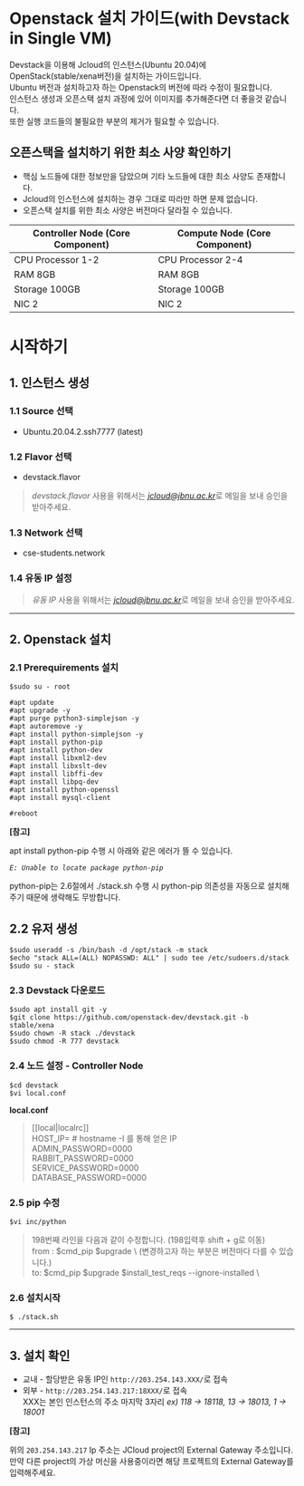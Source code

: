 # Openstack 설치 가이드(with Devstack in Single VM)
Devstack을 이용해 Jcloud의 인스턴스(Ubuntu 20.04)에 OpenStack(stable/xena버전)을 설치하는 가이드입니다.  
Ubuntu 버전과 설치하고자 하는 Openstack의 버전에 따라 수정이 필요합니다.  
인스턴스 생성과 오픈스택 설치 과정에 있어 이미지를 추가해준다면 더 좋을것 같습니다.  
또한 실행 코드들의 불필요한 부분의 제거가 필요할 수 있습니다.  

## 오픈스택을 설치하기 위한 최소 사양 확인하기
* 핵심 노드들에 대한 정보만을 담았으며 기타 노드들에 대한 최소 사양도 존재합니다.  
* Jcloud의 인스턴스에 설치하는 경우 그대로 따라만 하면 문제 없습니다.  
* 오픈스택 설치를 위한 최소 사양은 버전마다 달라질 수 있습니다.  

|Controller Node (Core Component)|Compute Node (Core Component)|
|------|---|
|CPU Processor 1-2|CPU Processor 2-4|
|RAM 8GB|RAM 8GB|
|Storage 100GB|Storage 100GB|
|NIC 2|NIC 2|   


# 시작하기  
## 1. 인스턴스 생성
### 1.1 Source 선택  
* Ubuntu.20.04.2.ssh7777 (latest)   
### 1.2 Flavor 선택  
* devstack.flavor  
> *devstack.flavor* 사용을 위해서는 *jcloud@jbnu.ac.kr*로 메일을 보내 승인을 받아주세요.  
### 1.3 Network 선택  
* cse-students.network  
### 1.4 유동 IP 설정  
> *유동 IP* 사용을 위해서는 *jcloud@jbnu.ac.kr*로 메일을 보내 승인을 받아주세요.  
     
----------------------------     
## 2. Openstack 설치
### 2.1 Prerequirements 설치
 ```
 $sudo su - root 

 #apt update
 #apt upgrade -y
 #apt purge python3-simplejson -y
 #apt autoremove -y
 #apt install python-simplejson -y
 #apt install python-pip
 #apt install python-dev
 #apt install libxml2-dev
 #apt install libxslt-dev
 #apt install libffi-dev
 #apt install libpq-dev
 #apt install python-openssl
 #apt install mysql-client

 #reboot
 ```

**[참고]**
     
apt install python-pip 수행 시 아래와 같은 에러가 뜰 수 있습니다.
     
<em>``` E: Unable to locate package python-pip ```</em>

python-pip는 2.6절에서 ./stack.sh 수행 시 python-pip 의존성을 자동으로 설치해주기 때문에 생략해도 무방합니다.

## 2.2 유저 생성
 ```
 $sudo useradd -s /bin/bash -d /opt/stack -m stack
 $echo "stack ALL=(ALL) NOPASSWD: ALL" | sudo tee /etc/sudoers.d/stack
 $sudo su - stack
 ```
### 2.3 Devstack 다운로드
 ```
 $sudo apt install git -y
 $git clone https://github.com/openstack-dev/devstack.git -b stable/xena
 $sudo chown -R stack ./devstack
 $sudo chmod -R 777 devstack
 ```
### 2.4 노드 설정 - Controller Node
 ```
 $cd devstack
 $vi local.conf
 ```
 **local.conf**
 > [[local|localrc]]  
 > HOST_IP=<IP> # hostname -I 를 통해 얻은 IP  
 > ADMIN_PASSWORD=0000  
 > RABBIT_PASSWORD=0000  
 > SERVICE_PASSWORD=0000  
 > DATABASE_PASSWORD=0000  
### 2.5 pip 수정
 ```
 $vi inc/python
 ```
 > 198번째 라인을 다음과 같이 수정합니다. (198입력후 shift + g로 이동)  
 > from : $cmd_pip $upgrade \  (변경하고자 하는 부분은 버전마다 다를 수 있습니다.)  
 > to: $cmd_pip $upgrade $install_test_reqs --ignore-installed \  

### 2.6 설치시작

 ```
 $ ./stack.sh
 ```

----------------------------
## 3. 설치 확인
* 교내 - 할당받은 유동 IP인 `http://203.254.143.XXX/`로 접속
* 외부 - `http://203.254.143.217:18XXX/`로 접속  
  XXX는 본인 인스턴스의 주소 마지막 3자리 *ex) 118 -> 18118, 13 -> 18013, 1 -> 18001*
     
**[참고]**
     
위의 `203.254.143.217` Ip 주소는 JCloud project의 External Gateway 주소입니다. 만약 다른 project의 가상 머신을 사용중이라면 해당 프로젝트의 External Gateway를 입력해주세요.
